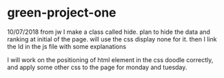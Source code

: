 # green-project-one
10/07/2018 from jw
I make a class called hide. plan to hide the data and ranking at initial of the page. will use the css display none for it. 
then I link the Id in the js file with some explanations 

 I will work on the positioning of html element in the css doodle correctly, and apply some other css to the page  for monday and tuesday.